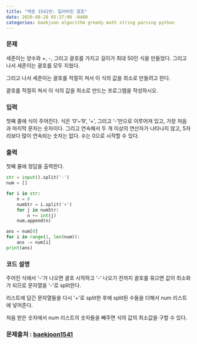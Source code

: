```yaml
---
title: "백준 1541번: 잃어버린 괄호"
date: 2020-08-28 05:37:00 -0400
categories: baekjoon algorithm greedy math string parsing python 
---
```


### 문제
세준이는 양수와 +, -, 그리고 괄호를 가지고 길이가 최대 50인 식을 만들었다. 그리고 나서 세준이는 괄호를 모두 지웠다.

그리고 나서 세준이는 괄호를 적절히 쳐서 이 식의 값을 최소로 만들려고 한다.

괄호를 적절히 쳐서 이 식의 값을 최소로 만드는 프로그램을 작성하시오.

### 입력
첫째 줄에 식이 주어진다. 식은 ‘0’~‘9’, ‘+’, 그리고 ‘-’만으로 이루어져 있고, 가장 처음과 마지막 문자는 숫자이다. 그리고 연속해서 두 개 이상의 연산자가 나타나지 않고, 5자리보다 많이 연속되는 숫자는 없다. 수는 0으로 시작할 수 있다.

### 출력
첫째 줄에 정답을 출력한다.


```python
str = input().split('-')
num = []

for i in str:
    n = 0
    numStr = i.split('+')
    for j in numStr:
        n += int(j)
    num.append(n)

ans = num[0]
for i in range(1, len(num)):
    ans -= num[i]
print(ans)
```

### 코드 설명
주어진 식에서 '-'가 나오면 괄호 시작하고 '-' 나오기 전까지 괄호를 묶으면 값이 최소화가 되므로 문자열을 '-'로 split한다.

리스트에 담긴 문자열들을 다시 '+'로 split한 후에 split된 수들을 더해서 num 리스트에 넣어준다.

처음 받은 숫자에서 num 리스트의 숫자들을 빼주면 식의 값의 최소값을 구할 수 있다.


### 문제출처 : [baekjoon1541]

[baekjoon1541]: https://www.acmicpc.net/problem/1541
